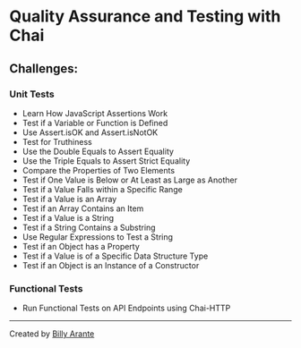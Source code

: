 # Quality Assurance and Testing with Chai

## Challenges:

### Unit Tests

- Learn How JavaScript Assertions Work
- Test if a Variable or Function is Defined
- Use Assert.isOK and Assert.isNotOK
- Test for Truthiness
- Use the Double Equals to Assert Equality
- Use the Triple Equals to Assert Strict Equality
- Compare the Properties of Two Elements
- Test if One Value is Below or At Least as Large as Another
- Test if a Value Falls within a Specific Range
- Test if a Value is an Array
- Test if an Array Contains an Item
- Test if a Value is a String
- Test if a String Contains a Substring
- Use Regular Expressions to Test a String
- Test if an Object has a Property
- Test if a Value is of a Specific Data Structure Type
- Test if an Object is an Instance of a Constructor

### Functional Tests

- Run Functional Tests on API Endpoints using Chai-HTTP

---

Created by [Billy Arante](http://arantebw.github.io)